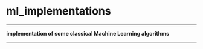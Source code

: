 # **ml_implementations**

---

**implementation of some classical Machine Learning algorithms**

---

